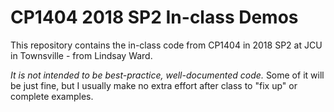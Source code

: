 # CP1404 2018 SP2 In-class Demos

This repository contains the in-class code from CP1404 in 2018 SP2 at JCU in Townsville - from Lindsay Ward.

_It is not intended to be best-practice, well-documented code._
Some of it will be just fine, but I usually make no extra effort after class to "fix up" or complete examples.